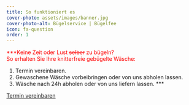 ```yaml
---
title: So funktioniert es
cover-photo: assets/images/banner.jpg
cover-photo-alt: Bügelservice | Bügelfee
icon: fa-question
order: 1
---
```

<span style="color:red">***Keine Zeit oder Lust <s>selber</s> zu bügeln?  
So erhalten Sie Ihre knitterfreie gebügelte Wäsche:
1. Termin vereinbaren.
2. Gewaschene Wäsche vorbeibringen oder von uns abholen lassen.
3. Wäsche nach 24h abholen oder von uns liefern lassen.
***</span>

<a href="#kontakt" class="button scrolly">Termin vereinbaren</a>


